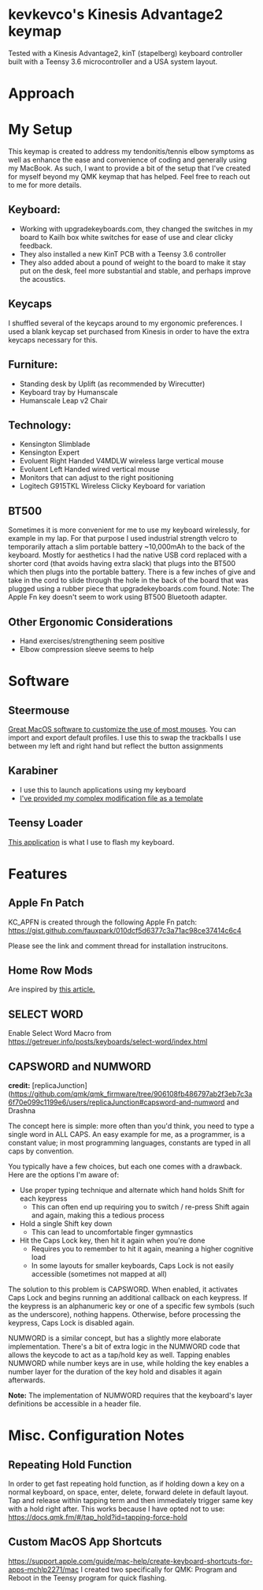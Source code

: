 # kevkevco's Kinesis Advantage2 keymap

Tested with a Kinesis Advantage2, kinT (stapelberg) keyboard controller built
with a Teensy 3.6 microcontroller and a USA system layout.

# Approach
# My Setup
This keymap is created to address my tendonitis/tennis elbow symptoms as well as enhance the ease and convenience of coding and generally using my MacBook. As such, I want to provide a bit of the setup that I've created for myself beyond my QMK keymap that has helped. Feel free to reach out to me for more details.

## Keyboard:
- Working with upgradekeyboards.com, they changed the switches in my board to Kailh box white switches for ease of use and clear clicky feedback.
- They also installed a new KinT PCB with a Teensy 3.6 controller
- They also added about a pound of weight to the board to make it stay put on the desk, feel more substantial and stable, and perhaps improve the acoustics.
## Keycaps
I shuffled several of the keycaps around to my ergonomic preferences. I used a blank keycap set purchased from Kinesis in order to have the extra keycaps necessary for this.
## Furniture: 
- Standing desk by Uplift (as recommended by Wirecutter)
- Keyboard tray by Humanscale
- Humanscale Leap v2 Chair

## Technology:
- Kensington Slimblade
- Kensington Expert
- Evoluent Right Handed V4MDLW wireless large vertical mouse
- Evoluent Left Handed wired vertical mouse
- Monitors that can adjust to the right positioning
- Logitech G915TKL Wireless Clicky Keyboard for variation
## BT500
Sometimes it is more convenient for me to use my keyboard wirelessly, for example in my lap. For that purpose I used industrial strength velcro to temporarily attach a slim portable battery ~10,000mAh to the back of the keyboard. Mostly for aesthetics I had the native USB cord replaced with a shorter cord (that avoids having extra slack) that plugs into the BT500 which then plugs into the portable battery. There is a few inches of give and take in the cord to slide through the hole in the back of the board that was plugged using a rubber piece that upgradekeyboards.com found.
Note: The Apple Fn key doesn't seem to work using BT500 Bluetooth adapter.
## Other Ergonomic Considerations
- Hand exercises/strengthening seem positive
- Elbow compression sleeve seems to help

# Software
## Steermouse
[Great MacOS software to customize the use of most mouses](http://plentycom.jp/en/steermouse/). You can import and export default profiles. I use this to swap the trackballs I use between my left and right hand but reflect the button assignments
## Karabiner
- I use this to launch applications using my keyboard
- [I've provided my complex modification file as a template](karabiner_example.json)
## Teensy Loader
[This application](https://www.pjrc.com/teensy/loader.html) is what I use to flash my keyboard.
# Features
## Apple Fn Patch
KC_APFN is created through the following Apple Fn patch: https://gist.github.com/fauxpark/010dcf5d6377c3a71ac98ce37414c6c4

Please see the link and comment thread for installation instrucitons.

## Home Row Mods
Are inspired by [this article.](https://precondition.github.io/home-row-mods)
## SELECT WORD
Enable Select Word Macro from https://getreuer.info/posts/keyboards/select-word/index.html

## CAPSWORD and NUMWORD
**credit:** [replicaJunction](https://github.com/qmk/qmk_firmware/tree/906108fb486797ab2f3eb7c3a6f70e099c1199e6/users/replicaJunction#capsword-and-numword and Drashna

The concept here is simple: more often than you'd think, you need to type a single word in ALL CAPS. An easy example for me, as a programmer, is a constant value; in most programming languages, constants are typed in all caps by convention.

You typically have a few choices, but each one comes with a drawback. Here are the options I'm aware of:

* Use proper typing technique and alternate which hand holds Shift for each keypress
    * This can often end up requiring you to switch / re-press Shift again and again, making this a tedious process
* Hold a single Shift key down
    * This can lead to uncomfortable finger gymnastics
* Hit the Caps Lock key, then hit it again when you're done
    * Requires you to remember to hit it again, meaning a higher cognitive load
    * In some layouts for smaller keyboards, Caps Lock is not easily accessible (sometimes not mapped at all)
    
The solution to this problem is CAPSWORD. When enabled, it activates Caps Lock and begins running an additional callback on each keypress. If the keypress is an alphanumeric key or one of a specific few symbols (such as the underscore), nothing happens. Otherwise, before processing the keypress, Caps Lock is disabled again.

NUMWORD is a similar concept, but has a slightly more elaborate implementation. There's a bit of extra logic in the NUMWORD code that allows the keycode to act as a tap/hold key as well. Tapping enables NUMWORD while number keys are in use, while holding the key enables a number layer for the duration of the key hold and disables it again afterwards.

**Note:** The implementation of NUMWORD requires that the keyboard's layer definitions be accessible in a header file.
# Misc. Configuration Notes
## Repeating Hold Function
In order to get fast repeating hold function, as if holding down a key on a normal keyboard, on space, enter, delete, forward delete in default layout. Tap and release within tapping term and then immediately trigger same key with a hold right after. This works because I have opted not to use: https://docs.qmk.fm/#/tap_hold?id=tapping-force-hold

## Custom MacOS App Shortcuts
https://support.apple.com/guide/mac-help/create-keyboard-shortcuts-for-apps-mchlp2271/mac
I created two specifically for QMK: Program and Reboot in the Teensy program for quick flashing.